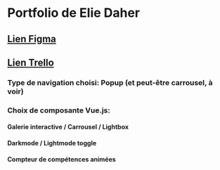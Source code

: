 # Portfolio de Elie Daher

## <a href="https://www.figma.com/design/OQ9SvdgWqbjqlpER9pjsbQ/Moodboard-Portfolio-Elie?node-id=0-1&t=rFyxBexCqzSsSP9g-1">Lien Figma</a> <br>
## <a href="https://trello.com/invite/b/68c1c963a28d135f1f36d32e/ATTI985fe1dd3f721162122389aabeb0125dB7617278/portfolio-elie-daher">Lien Trello</a> <br>
### Type de navigation choisi: Popup (et peut-être carrousel, à voir) <br>
### Choix de composante Vue.js: 
#### Galerie interactive / Carrousel / Lightbox 
#### Darkmode / Lightmode toggle
#### Compteur de compétences animées
